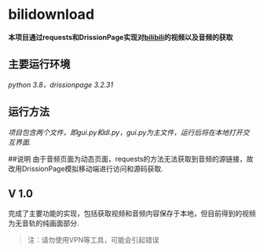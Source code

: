 # bilidownload
**本项目通过requests和DrissionPage实现对[bilibili](https://www.bilibili.com)的视频以及音频的获取**




## 主要运行环境
*python 3.8，drissionpage 3.2.31*
## 运行方法

*项目包含两个文件，即gui.py和dl.py，gui.py为主文件，运行后将在本地打开交互界面.*

##说明
由于音频页面为动态页面，requests的方法无法获取到音频的源链接，故改用DrissionPage模拟移动端进行访问和源码获取.

## V 1.0
完成了主要功能的实现，包括获取视频和音频内容保存于本地，但目前得到的视频为无音轨的纯画面部分.

> 注：请勿使用VPN等工具，可能会引起错误
